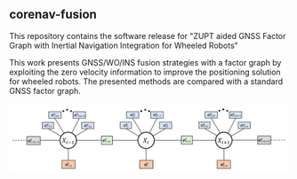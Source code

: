 ## corenav-fusion

This repository contains the software release for "ZUPT aided GNSS Factor Graph with Inertial Navigation Integration for Wheeled Robots"

This work presents GNSS/WO/INS fusion strategies with a factor graph by exploiting the zero velocity information to improve the positioning solution for wheeled robots. The presented methods are compared with a standard GNSS factor graph. 



<p align="center">
<img alt="Architecture" src="doc/factorgraph_zuptL2.PNG" width="1200">
</p>
